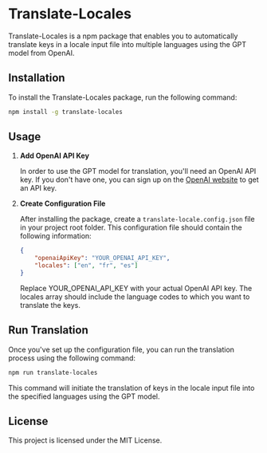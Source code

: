 # Translate-Locales

Translate-Locales is a npm package that enables you to automatically translate keys in a locale input file into multiple languages using the GPT model from OpenAI.

## Installation

To install the Translate-Locales package, run the following command:

```bash
npm install -g translate-locales
```


## Usage

1. **Add OpenAI API Key**

   In order to use the GPT model for translation, you'll need an OpenAI API key. If you don't have one, you can sign up on the [OpenAI website](https://openai.com) to get an API key.

2. **Create Configuration File**

   After installing the package, create a `translate-locale.config.json` file in your project root folder. This configuration file should contain the following information:

   ```json
   {
       "openaiApiKey": "YOUR_OPENAI_API_KEY",
       "locales": ["en", "fr", "es"]
   }
   ```
   
   Replace YOUR_OPENAI_API_KEY with your actual OpenAI API key. The locales array should include the language codes to which you want to translate the keys.
   
## Run Translation

Once you've set up the configuration file, you can run the translation process using the following command:

```bash
npm run translate-locales
```

This command will initiate the translation of keys in the locale input file into the specified languages using the GPT model.


## License
This project is licensed under the MIT License.
   

